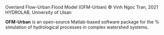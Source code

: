 Overland Flow-Urban Flood Model (OFM-Urban)
© Vinh Ngoc Tran, 2021
HYDROLAB, University of Ulsan

**OFM-Urban** is an open-source Matlab-based software package for the
% simulation of hydrological processes in complex watershed systems.

